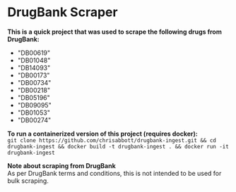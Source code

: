 # DrugBank Scraper
**This is a quick project that was used to scrape the following drugs from DrugBank:**
- "DB00619"
- "DB01048"
- "DB14093"
- "DB00173"
- "DB00734"
- "DB00218"
- "DB05196"
- "DB09095"
- "DB01053"
- "DB00274"


**To run a containerized version of this project (requires docker):**  
```git clone https://github.com/chrisabbott/drugbank-ingest.git && cd drugbank-ingest && docker build -t drugbank-ingest . && docker run -it drugbank-ingest```

**Note about scraping from DrugBank**  
As per DrugBank terms and conditions, this is not intended to be used for bulk scraping.
